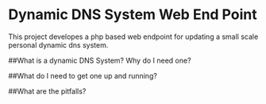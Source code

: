 Dynamic DNS System Web End Point
================================

This project developes a php based web endpoint for updating a small scale personal dynamic dns system.

##What is a dynamic DNS System? Why do I need one?

##What do I need to get one up and running?

##What are the pitfalls?
